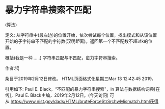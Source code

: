 # 暴力字符串搜索不匹配


(算法)



定义:
从字符串中(最左边)的位置开始，依次尝试每个位置，找出模式和从该位置开始的子字符串不匹配的字符数(汉明距离)。返回第一个不匹配数不超过k的位置。



概括(我是一种……)
字符串匹配与不匹配，蛮力字符串搜索。


作者:钢







条目于2019年2月12日修改。
HTML页面格式化星期三Mar 13 12:42:45 2019。



引用如下:
Paul E. Black，“不匹配的暴力字符串搜索”，in
算法与数据结构词典[在线]，Paul E. Black主编，2019年2月12日。(今天访问)
可从:https://www.nist.gov/dads/HTML/bruteForceStrSrchwMismatch.html获得